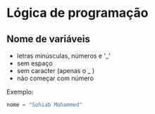 # Lógica de programação 

## Nome de variáveis

- letras minúsculas, números e '_'
- sem espaço
- sem caracter (apenas o _ )
- não começar com número

Exemplo:
```python
nome = "Sohiab Mohammed"
```